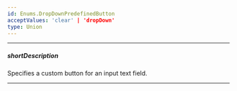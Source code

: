 ```yaml
---
id: Enums.DropDownPredefinedButton
acceptValues: 'clear' | 'dropDown'
type: Union
---
```

---
##### shortDescription
Specifies a custom button for an input text field.

---
<!--
dxDropDownEditorOptions.buttons(api-reference/10 UI Components/dxDropDownEditor/1 Configuration/buttons/buttons.md)
-->